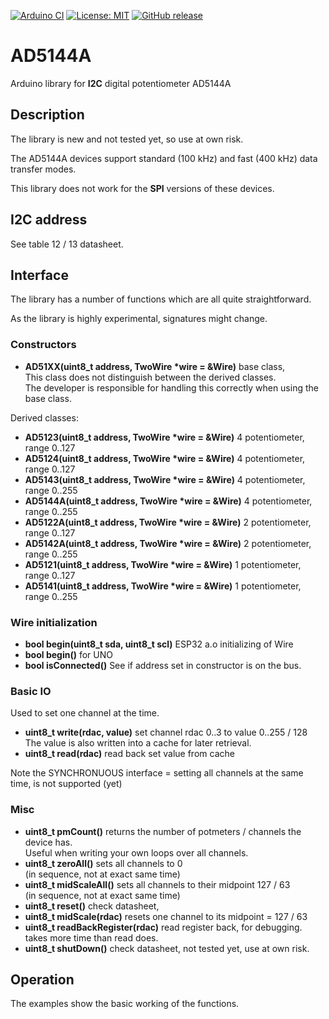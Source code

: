
[![Arduino CI](https://github.com/RobTillaart/AD5144A/workflows/Arduino%20CI/badge.svg)](https://github.com/marketplace/actions/arduino_ci)
[![License: MIT](https://img.shields.io/badge/license-MIT-green.svg)](https://github.com/RobTillaart/AD5144A/blob/master/LICENSE)
[![GitHub release](https://img.shields.io/github/release/RobTillaart/AD5144A.svg?maxAge=3600)](https://github.com/RobTillaart/AD5144A/releases)


# AD5144A

Arduino library for **I2C** digital potentiometer AD5144A


## Description

The library is new and not tested yet, so use at own risk.

The AD5144A devices support standard (100 kHz) and fast (400 kHz) data transfer modes.

This library does not work for the **SPI** versions of these devices.


## I2C address

See table 12 / 13 datasheet.

## Interface

The library has a number of functions which are all quite straightforward.

As the library is highly experimental, signatures might change.

### Constructors

- **AD51XX(uint8_t address, TwoWire \*wire = &Wire)** base class,  
This class does not distinguish between the derived classes.  
The developer is responsible for handling this correctly when using the base class.

Derived classes:
- **AD5123(uint8_t address, TwoWire \*wire = &Wire)** 4 potentiometer, range 0..127
- **AD5124(uint8_t address, TwoWire \*wire = &Wire)** 4 potentiometer, range 0..127
- **AD5143(uint8_t address, TwoWire \*wire = &Wire)** 4 potentiometer, range 0..255
- **AD5144A(uint8_t address, TwoWire \*wire = &Wire)** 4 potentiometer, range 0..255
- **AD5122A(uint8_t address, TwoWire \*wire = &Wire)** 2 potentiometer, range 0..127
- **AD5142A(uint8_t address, TwoWire \*wire = &Wire)** 2 potentiometer, range 0..255
- **AD5121(uint8_t address, TwoWire \*wire = &Wire)** 1 potentiometer, range 0..127
- **AD5141(uint8_t address, TwoWire \*wire = &Wire)** 1 potentiometer, range 0..255


### Wire initialization

- **bool begin(uint8_t sda, uint8_t scl)** ESP32 a.o initializing of Wire
- **bool begin()** for UNO
- **bool isConnected()** See if address set in constructor is on the bus.


### Basic IO

Used to set one channel at the time. 

- **uint8_t write(rdac, value)** set channel rdac 0..3 to value 0..255 / 128   
The value is also written into a cache for later retrieval.
- **uint8_t read(rdac)** read back set value from cache

Note the SYNCHRONUOUS interface = setting all channels at the same time, is not supported (yet)

### Misc

- **uint8_t pmCount()** returns the number of potmeters / channels the device has.  
Useful when writing your own loops over all channels.
- **uint8_t zeroAll()** sets all channels to 0  
(in sequence, not at exact same time)
- **uint8_t midScaleAll()** sets all channels to their midpoint 127 / 63  
(in sequence, not at exact same time)
- **uint8_t reset()** check datasheet,
- **uint8_t midScale(rdac)** resets one channel to its midpoint = 127 / 63
- **uint8_t readBackRegister(rdac)** read register back, for debugging.
takes more time than read does.
- **uint8_t shutDown()** check datasheet, not tested yet, use at own risk.


## Operation

The examples show the basic working of the functions.
